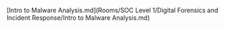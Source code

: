 [Intro to Malware Analysis.md](Rooms/SOC Level 1/Digital Forensics and Incident Response/Intro to Malware Analysis.md)
